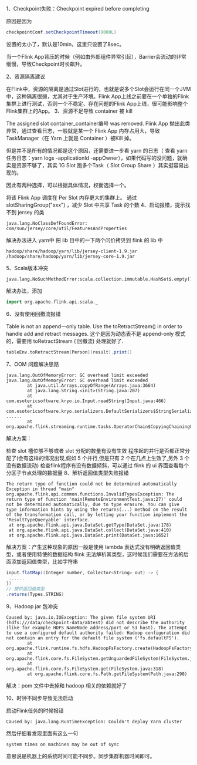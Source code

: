
1、Checkpoint失败：Checkpoint expired before completing

原因是因为

```scala
checkpointConf.setCheckpointTimeout(8000L)
```


设置的太小了，默认是10min，这里只设置了8sec。

当一个Flink App背压的时候（例如由外部组件异常引起），Barrier会流动的非常缓慢，导致Checkpoint时长飙升。

2、资源隔离建议

在Flink中，资源的隔离是通过Slot进行的，也就是说多个Slot会运行在同一个JVM中，这种隔离很弱，尤其对于生产环境。Flink App上线之前要在一个单独的Flink集群上进行测试，否则一个不稳定、存在问题的Flink App上线，很可能影响整个Flink集群上的App。
3、资源不足导致 container 被 kill

The assigned slot container_container编号 was removed.
Flink App 抛出此类异常，通过查看日志，一般就是某一个 Flink App 内存占用大，导致 TaskManager（在 Yarn 上就是 Container ）被Kill 掉。

但是并不是所有的情况都是这个原因，还需要进一步看 yarn 的日志（ 查看 yarn 任务日志：yarn logs -applicationId  -appOwner），如果代码写的没问题，就确实是资源不够了，其实 1G Slot 跑多个Task（ Slot Group Share ）其实挺容易出现的。

因此有两种选择，可以根据具体情况，权衡选择一个。

将该 Flink App 调度在 Per Slot 内存更大的集群上。
通过 slotSharingGroup("xxx") ，减少 Slot 中共享 Task 的个数
4、启动报错，提示找不到 jersey 的类

```
java.lang.NoClassDefFoundError: com/sun/jersey/core/util/FeaturesAndProperties
```


解决办法进入 yarn中 把 lib 目中的一下两个问价拷贝到 flink 的 lib 中

```
hadoop/share/hadoop/yarn/lib/jersey-client-1.9.jar /hadoop/share/hadoop/yarn/lib/jersey-core-1.9.jar
```

5、Scala版本冲突

```
java.lang.NoSuchMethodError:scala.collection.immutable.HashSet$.empty()Lscala/collection/
```


解决办法，添加

```scala
import org.apache.flink.api.scala._
```

6、没有使用回撤流报错

Table is not an append一only table. Use the toRetractStream() in order to handle add and retract messages.
这个是因为动态表不是 append-only 模式的，需要用 toRetractStream ( 回撤流) 处理就好了.

```scala
tableEnv.toRetractStream[Person](result).print()
```

7、OOM 问题解决思路

```
java.lang.OutOfMemoryError: GC overhead limit exceeded
java.lang.OutOfMemoryError: GC overhead limit exceeded
        at java.util.Arrays.copyOfRange(Arrays.java:3664)
        at java.lang.String.<init>(String.java:207)
        at com.esotericsoftware.kryo.io.Input.readString(Input.java:466)
        at com.esotericsoftware.kryo.serializers.DefaultSerializers$StringSerializer.read(DefaultSerializers.java:177)
......
        at org.apache.flink.streaming.runtime.tasks.OperatorChain$CopyingChainingOutput.collect(OperatorChain.java:524)
```


解决方案：

检查 slot 槽位够不够或者 slot 分配的数量有没有生效
程序起的并行是否都正常分配了(会有这样的情况出现,假如 5 个并行,但是只有 2 个在几点上生效了,另外 3 个没有数据流动)
检查flink程序有没有数据倾斜，可以通过 flink 的 ui 界面查看每个分区子节点处理的数据量
8、解析返回值类型失败报错

```
The return type of function could not be determined automatically
Exception in thread "main" org.apache.flink.api.common.functions.InvalidTypesException: The return type of function 'main(RemoteEnvironmentTest.java:27)' could not be determined automatically, due to type erasure. You can give type information hints by using the returns(...) method on the result of the transformation call, or by letting your function implement the 'ResultTypeQueryable' interface.
 at org.apache.flink.api.java.DataSet.getType(DataSet.java:178)
 at org.apache.flink.api.java.DataSet.collect(DataSet.java:410)
 at org.apache.flink.api.java.DataSet.print(DataSet.java:1652)
```


解决方案：产生这种现象的原因一般是使用 lambda 表达式没有明确返回值类型，或者使用特使的数据结构 flink 无法解析其类型，这时候我们需要在方法的后面添加返回值类型，比如字符串

```scala
input.flatMap((Integer number, Collector<String> out) -> {
 ......
})
// 提供返回值类型
.returns(Types.STRING)
```

9、Hadoop jar 包冲突

```
Caused by: java.io.IOException: The given file system URI (hdfs:///data/checkpoint-data/abtest) did not describe the authority (like for example HDFS NameNode address/port or S3 host). The attempt to use a configured default authority failed: Hadoop configuration did not contain an entry for the default file system ('fs.defaultFS').
        at org.apache.flink.runtime.fs.hdfs.HadoopFsFactory.create(HadoopFsFactory.java:135)
        at org.apache.flink.core.fs.FileSystem.getUnguardedFileSystem(FileSystem.java:399)
        at org.apache.flink.core.fs.FileSystem.get(FileSystem.java:318)
        at org.apache.flink.core.fs.Path.getFileSystem(Path.java:298)
```


解决：pom 文件中去掉和 hadoop 相关的依赖就好了

10、时钟不同步导致无法启动

启动Flink任务的时候报错

```
Caused by: java.lang.RuntimeException: Couldn't deploy Yarn cluster
```


然后仔细看发现里面有这么一句

```
system times on machines may be out of sync
```


意思说是机器上的系统时间可能不同步。同步集群机器时间即可。


